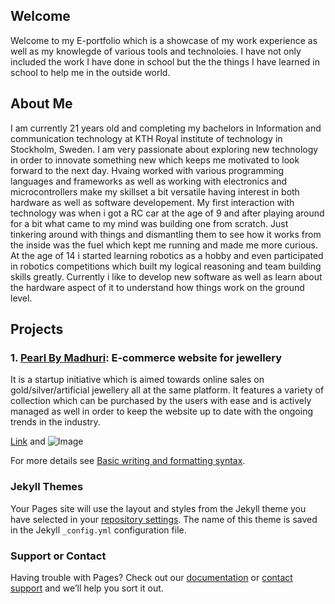 ## Welcome

Welcome to my E-portfolio which is a showcase of my work experience as well as my knowlegde of various tools and technoloies. I have not only included the work I have done in school but the the things I have learned in school to help me in the outside world.


## About Me

I am currently 21 years old and completing my bachelors in Information and communication technology at KTH Royal institute of technology in Stockholm, Sweden. I am very passionate about exploring new technology in order to innovate something new which keeps me motivated to look forward to the next day. Hvaing worked with various programming languages and frameworks as well as working with electronics and microcontrollers make my skillset a bit versatile having interest in both hardware as well as software developement.
My first interaction with technology was when i got a RC car at the age of 9 and after playing around for a bit what came to my mind was building one from scratch. Just tinkering around with things and dismantling them to see how it works from the inside was the fuel which kept me running and made me more curious. At the age of 14 i started learning robotics as a hobby and even participated in robotics competitions which built my logical reasoning and team building skills greatly. Currently i like to develop new software as well as learn about the hardware aspect of it to understand how things work on the ground level.


## Projects

### 1. [Pearl By Madhuri](https://www.pearlbymadhuri.com): E-commerce website for jewellery 
It is a startup initiative which is aimed towards online sales on gold/silver/artificial jewellery all at the same platform. It features a variety of collection which can be purchased by the users with ease and is actively managed as well in order to keep the website up to date with the ongoing trends in the industry.

[Link](https://www.pearlbymadhuri.com) and ![Image](src)


For more details see [Basic writing and formatting syntax](https://docs.github.com/en/github/writing-on-github/getting-started-with-writing-and-formatting-on-github/basic-writing-and-formatting-syntax).

### Jekyll Themes

Your Pages site will use the layout and styles from the Jekyll theme you have selected in your [repository settings](https://github.com/VidhuAgg/Eportfolio/settings/pages). The name of this theme is saved in the Jekyll `_config.yml` configuration file.

### Support or Contact

Having trouble with Pages? Check out our [documentation](https://docs.github.com/categories/github-pages-basics/) or [contact support](https://support.github.com/contact) and we’ll help you sort it out.
